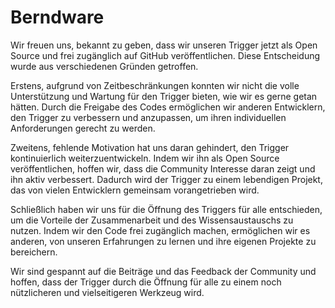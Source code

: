 # Berndware
Wir freuen uns, bekannt zu geben, dass wir unseren Trigger jetzt als Open Source und frei zugänglich auf GitHub veröffentlichen. Diese Entscheidung wurde aus verschiedenen Gründen getroffen.

Erstens, aufgrund von Zeitbeschränkungen konnten wir nicht die volle Unterstützung und Wartung für den Trigger bieten, wie wir es gerne getan hätten. Durch die Freigabe des Codes ermöglichen wir anderen Entwicklern, den Trigger zu verbessern und anzupassen, um ihren individuellen Anforderungen gerecht zu werden.

Zweitens, fehlende Motivation hat uns daran gehindert, den Trigger kontinuierlich weiterzuentwickeln. Indem wir ihn als Open Source veröffentlichen, hoffen wir, dass die Community Interesse daran zeigt und ihn aktiv verbessert. Dadurch wird der Trigger zu einem lebendigen Projekt, das von vielen Entwicklern gemeinsam vorangetrieben wird.

Schließlich haben wir uns für die Öffnung des Triggers für alle entschieden, um die Vorteile der Zusammenarbeit und des Wissensaustauschs zu nutzen. Indem wir den Code frei zugänglich machen, ermöglichen wir es anderen, von unseren Erfahrungen zu lernen und ihre eigenen Projekte zu bereichern.

Wir sind gespannt auf die Beiträge und das Feedback der Community und hoffen, dass der Trigger durch die Öffnung für alle zu einem noch nützlicheren und vielseitigeren Werkzeug wird.
